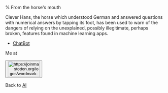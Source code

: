 % From the horse's mouth

Clever Hans, the horse which understood German and answered questions with numerical answers by tapping its foot, has been used to warn of the dangers of relying on the unexplained, possibly illegitimate, perhaps broken, features found in machine learning apps.

* [ChatBot](ChatBot.html)  

Me at
<form action='https://mastodon.sdf.org/@drbean'>
<button type='submit' class='btn'>
<img src='./mastodon.svg'
alt='https://joinmastodon.org/logos/wordmark-black-text.svg'
style='width:100px;height:50px'/>
</button></form>

Back to [AI](AI.html)
